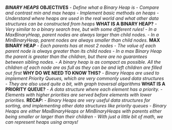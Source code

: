 ***BINARY HEAPS***
    **OBJECTIVES**
    - *Define what a Binary Heap is*
    - *Compare and contrast min and max heaps*
    - *Implement basic methods on heaps*
    - *Understand where heaps are used in the real world and what other data structures can be constructed from heaps*
    **WHAT IS A BINARY HEAP?**
    - *Very similar to a binary search tree, but with some different rules!*
    - *In a MaxBinaryHeap, parent nodes are always larger than child nodes.* 
    - *In a MinBinaryHeap, parent nodes are always smaller than child nodes.*
    **MAX BINARY HEAP**
    - *Each parents has at most 2 nodes*
    - *The value of each parent node is always greater than its child nodes*
    - *In a max Binary Heap the parent is greater than the children, but there are no guarantees between sibling nodes.*
    - *A binary heap is as compact as possible. All the children of each node are as full as they can be and left children are filled out first*
    **WHY DO WE NEED TO KNOW THIS?**
    - *Binary Heaps are used to implement Priority Queues, which are very commonly used data structures*
    - *They are also used quite a bit, with graph traversal algorithms*
    **WHAT IS A PRIORITY QUEUE?**
    - *A data structure where each element has a priority.*
    - *Elements with higher priorities are served before elements with lower priorities.*
    **RECAP:**
    - *Binary Heaps are very useful data structures for sorting, and implementing other data structures like priority queues*
    - *Binary Heaps are either MaxBinaryHeaps or MinBinaryHeaps with parents either being smaller or larger than their children*
    - *With just a little bit of math, we can represent heaps using arrays!*